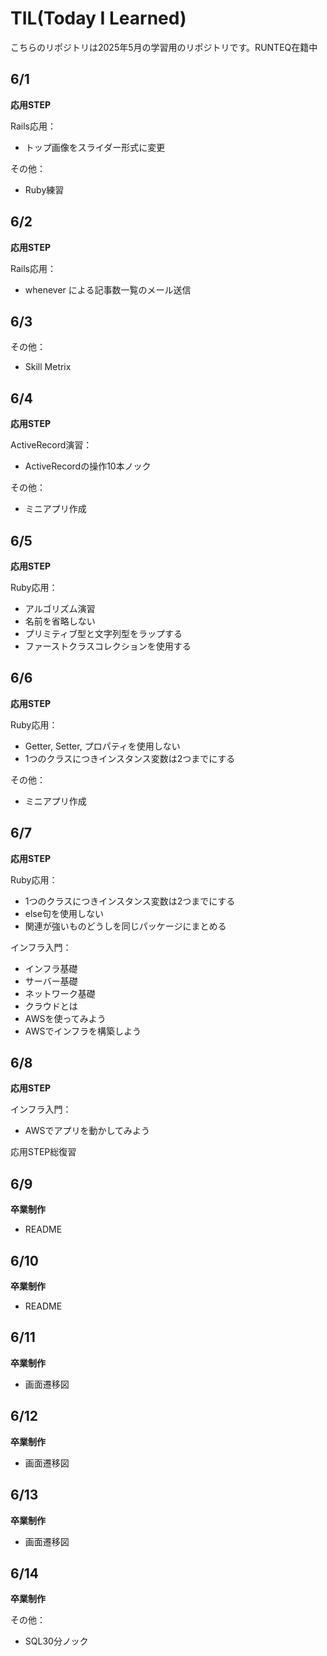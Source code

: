 # TIL(Today I Learned)

こちらのリポジトリは2025年5月の学習用のリポジトリです。RUNTEQ在籍中

## 6/1
**応用STEP**

Rails応用：
- トップ画像をスライダー形式に変更

その他：
- Ruby練習

## 6/2
**応用STEP**

Rails応用：
- whenever による記事数一覧のメール送信

## 6/3

その他：
- Skill Metrix

## 6/4
**応用STEP**

ActiveRecord演習：
- ActiveRecordの操作10本ノック

その他：
- ミニアプリ作成

## 6/5
**応用STEP**

Ruby応用：
- アルゴリズム演習
- 名前を省略しない
- プリミティブ型と文字列型をラップする
- ファーストクラスコレクションを使用する

## 6/6
**応用STEP**

Ruby応用：
- Getter, Setter, プロパティを使用しない
- 1つのクラスにつきインスタンス変数は2つまでにする

その他：
- ミニアプリ作成

## 6/7
**応用STEP**

Ruby応用：
- 1つのクラスにつきインスタンス変数は2つまでにする
- else句を使用しない
- 関連が強いものどうしを同じパッケージにまとめる

インフラ入門：
- インフラ基礎
- サーバー基礎
- ネットワーク基礎
- クラウドとは
- AWSを使ってみよう
- AWSでインフラを構築しよう

## 6/8
**応用STEP**

インフラ入門：
- AWSでアプリを動かしてみよう

応用STEP総復習

## 6/9
**卒業制作**

- README

## 6/10
**卒業制作**

- README

## 6/11
**卒業制作**

- 画面遷移図

## 6/12
**卒業制作**

- 画面遷移図

## 6/13
**卒業制作**

- 画面遷移図

## 6/14
**卒業制作**

その他：
- SQL30分ノック
